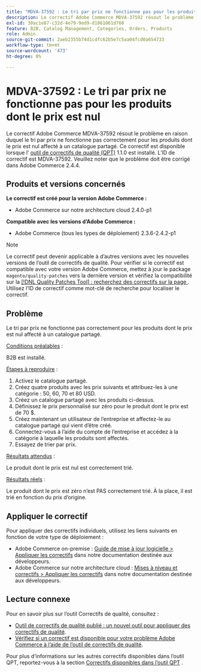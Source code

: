 ```yaml
---
title: "MDVA-37592 : Le tri par prix ne fonctionne pas pour les produits dont le prix est nul"
description: Le correctif Adobe Commerce MDVA-37592 résout le problème en raison duquel le tri par prix ne fonctionne pas correctement pour les produits dont le prix est nul affecté à un catalogue partagé. Ce correctif est disponible lorsque l’[outil de correctifs de qualité (QPT)](/help/announcements/adobe-commerce-announcements/magento-quality-patches-released-new-tool-to-self-serve-quality-patches.md) 1.1.0 est installé. L’ID de correctif est MDVA-37592. Veuillez noter que le problème doit être corrigé dans Adobe Commerce 2.4.4.
exl-id: 30ac1e87-c32d-4e79-9ed9-d1861061d760
feature: B2B, Catalog Management, Categories, Orders, Products
role: Admin
source-git-commit: 2aeb2355b74d1cdfc62b5e7c5aa04fcd0a654733
workflow-type: tm+mt
source-wordcount: '473'
ht-degree: 0%

---
```


# MDVA-37592 : Le tri par prix ne fonctionne pas pour les produits dont le prix est nul

Le correctif Adobe Commerce MDVA-37592 résout le problème en raison duquel le tri par prix ne fonctionne pas correctement pour les produits dont le prix est nul affecté à un catalogue partagé. Ce correctif est disponible lorsque l’ [outil de correctifs de qualité (QPT)](/help/announcements/adobe-commerce-announcements/magento-quality-patches-released-new-tool-to-self-serve-quality-patches.md) 1.1.0 est installé. L’ID de correctif est MDVA-37592. Veuillez noter que le problème doit être corrigé dans Adobe Commerce 2.4.4.

## Produits et versions concernés

**Le correctif est créé pour la version Adobe Commerce :**

* Adobe Commerce sur notre architecture cloud 2.4.0-p1

**Compatible avec les versions d’Adobe Commerce :**

* Adobe Commerce (tous les types de déploiement) 2.3.6-2.4.2-p1

>[!NOTE]
>
>Le correctif peut devenir applicable à d’autres versions avec les nouvelles versions de l’outil de correctifs de qualité. Pour vérifier si le correctif est compatible avec votre version Adobe Commerce, mettez à jour le package `magento/quality-patches` vers la dernière version et vérifiez la compatibilité sur la [[!DNL Quality Patches Tool] : recherchez des correctifs sur la page ](https://experienceleague.adobe.com/tools/commerce-quality-patches/index.html?lang=fr). Utilisez l’ID de correctif comme mot-clé de recherche pour localiser le correctif.

## Problème

Le tri par prix ne fonctionne pas correctement pour les produits dont le prix est nul affecté à un catalogue partagé.

<u>Conditions préalables</u> :

B2B est installé.

<u>Étapes à reproduire</u> :

1. Activez le catalogue partagé.
1. Créez quatre produits avec les prix suivants et attribuez-les à une catégorie : 50, 60, 70 et 80 USD.
1. Créez un catalogue partagé avec les produits ci-dessus.
1. Définissez le prix personnalisé sur zéro pour le produit dont le prix est de 70 $.
1. Créez maintenant un utilisateur de l’entreprise et affectez-le au catalogue partagé qui vient d’être créé.
1. Connectez-vous à l’aide du compte de l’entreprise et accédez à la catégorie à laquelle les produits sont affectés.
1. Essayez de trier par prix.

<u>Résultats attendus</u> :

Le produit dont le prix est nul est correctement trié.

<u>Résultats réels</u> :

Le produit dont le prix est zéro n’est PAS correctement trié. À la place, il est trié en fonction du prix d’origine.

## Appliquer le correctif

Pour appliquer des correctifs individuels, utilisez les liens suivants en fonction de votre type de déploiement :

* Adobe Commerce on-premise : [Guide de mise à jour logicielle > Appliquer les correctifs](https://experienceleague.adobe.com/fr/docs/commerce-operations/tools/quality-patches-tool/usage) dans notre documentation destinée aux développeurs.
* Adobe Commerce sur notre architecture cloud : [Mises à niveau et correctifs > Appliquer les correctifs](https://experienceleague.adobe.com/fr/docs/commerce-cloud-service/user-guide/develop/upgrade/apply-patches) dans notre documentation destinée aux développeurs.

## Lecture connexe

Pour en savoir plus sur l’outil Correctifs de qualité, consultez :

* [Outil de correctifs de qualité publié : un nouvel outil pour appliquer des correctifs de qualité](/help/announcements/adobe-commerce-announcements/magento-quality-patches-released-new-tool-to-self-serve-quality-patches.md).
* [Vérifiez si un correctif est disponible pour votre problème Adobe Commerce à l’aide de l’outil de correctifs de qualité](/help/support-tools/patches-available-in-qpt-tool/check-patch-for-magento-issue-with-magento-quality-patches.md).

Pour plus d’informations sur les autres correctifs disponibles dans l’outil QPT, reportez-vous à la section [Correctifs disponibles dans l’outil QPT](https://support.magento.com/hc/en-us/sections/360010506631-Patches-available-in-QPT-tool-) .
